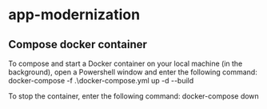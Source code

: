 # app-modernization

## Compose docker container
To compose and start a Docker container on your local machine (in the background), open a Powershell window and enter the following command:
docker-compose -f .\docker-compose.yml up -d --build

To stop the container, enter the following command:
docker-compose down

